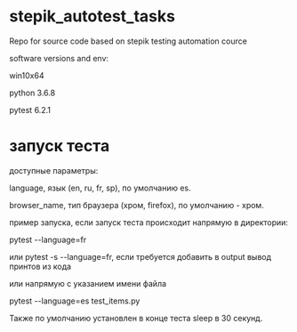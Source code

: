# stepik_autotest_tasks
Repo for source code based on stepik testing automation cource

software versions and env:

win10x64

python 3.6.8

pytest 6.2.1


# запуск теста
доступные параметры:

language, язык (en, ru, fr, sp), по умолчанию es.

browser_name, тип браузера (хром, firefox), по умолчанию - хром.


пример запуска, если запуск теста происходит напрямую в директории:

pytest --language=fr


или pytest -s --language=fr, если требуется добавить в output вывод принтов из кода


или напрямую с указанием имени файла

pytest --language=es test_items.py


Также по умолчанию установлен в конце теста sleep в 30 секунд.
